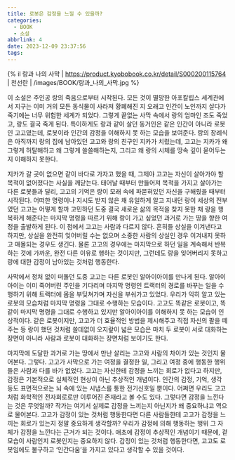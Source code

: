 ```yaml
---
title: 로봇은 감정을 느낄 수 있을까?
categories:
  - BOOK
  - 소설
abbrlink: 4
date: 2023-12-09 23:37:56
tags:
---
```


{% il 랑과 나의 사막 | https://product.kyobobook.co.kr/detail/S000200115764 | 천선란 | /images/BOOK/랑과_나의_사막.jpg %}

이 소설은 주인공 랑의 죽음으로부터 시작된다. 모든 것이 멸망한 아포칼립스 세계관에서 지구는 이미 거의 모든 동식물이 사라져 황폐해진 지 오래고 인간이 노인까지 살다가 죽기에는 너무 위험한 세계가 되었다. 그렇게 끝없는 사막 속에서 랑의 엄마인 조도 죽었고, 랑도 결국 죽게 된다. 특이하게도 랑과 같이 살던 동거인은 같은 인간이 아니라 로봇인 고고였는데, 로봇이라 인간의 감정을 이해하지 못 하는 모습을 보여준다. 랑의 장례식은 아직까지 랑의 집에 남아있던 고고와 랑의 친구인 지카가 치렀는데, 고고는 지카가 왜 그렇게 허탈해하고 왜 그렇게 쓸쓸해하는지, 그리고 왜 랑의 시체를 땅속 깊이 묻어두는지 이해하지 못한다.

지카가 갈 곳이 없으면 같이 바다로 가자고 했을 때, 그제야 고고는 자신이 살아가야 할 목적이 없어졌다는 사실을 깨닫는다. 태어날 때부터 만들어져 목적을 가지고 살아가는 다른 로봇들과 달리, 고고의 기억은 랑이 모래 속에 파묻혀있던 자신을 구해줬을 때부터 시작된다. 어떠한 명령이나 지시도 받지 않은 채 유일하게 알고 지내던 랑이 세상의 전부였던 고고는 어떻게 할까 고민하던 도중 결국 새로운 삶의 목적을 찾지 못한 채 랑을 행복하게 해준다는 마지막 명령을 따르기 위해 랑이 가고 싶었던 과거로 가는 땅을 향한 여정을 출발하게 된다. 이 점에서 고고는 사람과 다르지 않다. 흔히들 상실을 이겨낸다고 하지만, 상실을 완전히 잊어버릴 수는 없으며 소중한 사람의 상실인 경우 이겨내지 못하고 매몰되는 경우도 생긴다. 물론 고고의 경우에는 마지막으로 하던 일을 계속해서 반복하는 것에 가까운, 완전 다른 이유로 행하는 것이지만, 그런데도 랑을 잊어버리지 못하고 랑에 대한 감정이 남아있는 것처럼 행동한다.

사막에서 정처 없이 떠돌던 도중 고고는 다른 로봇인 알아이아이를 만나게 된다. 알아이아이는 이미 죽어버린 주인을 기다리며 마지막 명령인 트랙터의 경로를 바꾸는 일을 수행하기 위해 트랙터에 몸을 부딪쳐가며 자신을 부숴가고 있었다. 우리가 익히 알고 있는 로봇의 모습처럼 마지막 명령을 그대로 수행하는 모습이다. 고고도 똑같은 로봇이고, 똑같이 마지막 명령을 그대로 수행하고 있지만 알아이아이를 이해하지 못 하는 모습이 인상적이다. 같은 로봇이지만, 고고가 더 효율적인 방법을 제시해주고 직접 자신의 팔을 떼주는 등 랑이 했던 것처럼 쓸데없이 오지랖이 넓은 모습은 마치 두 로봇이 서로 대화하는 장면이 아니라 사람과 로봇이 대화하는 장면처럼 보이기도 한다.

마지막에 도달한 과거로 가는 땅에서 만난 살리는 고고와 사람의 차이가 있는 것인지 물어본다. 그렇다. 고고가 사막으로 가는 여정을 결정한 일, 그리고 여정 중에 행동한 행위들은 사람과 다를 바가 없었다. 고고는 자신한테 감정을 느끼는 회로가 없다고 하지만, 감정은 기본적으로 실체적인 현상이 아닌 추상적인 개념이다. 인간의 감정, 기억, 생각 등도 표면적으로는 뇌 속에 있는 시냅스를 통한 전기신호일 뿐이다. 어쩌면 우리도 고고처럼 화학적인 전자회로로만 이루어진 존재라고 볼 수도 있다. 그렇다면 감정을 느낀다는 것은 무엇일까? 작가는 여기서 실제로 감정을 느끼는지 아닌지가 왜 중요하냐고 역으로 물어본다. 고고가 감정이 있는 것처럼 행동한다면 다른 사람들한테 고고가 감정을 느끼는 회로가 있는지 정말 중요하게 생각할까? 우리가 감정에 의해 행동하는 행위 그 자체가 감정을 느낀다는 근거가 되는 것이다. 애초에 감정이 추상적인 개념이기 때문에, 겉모습이 사람인지 로봇인지는 중요하지 않다. 감정이 있는 것처럼 행동한다면, 고고도 로봇임에도 불구하고 ‘인간다움’을 가지고 있다고 생각할 수 있을 것이다.
